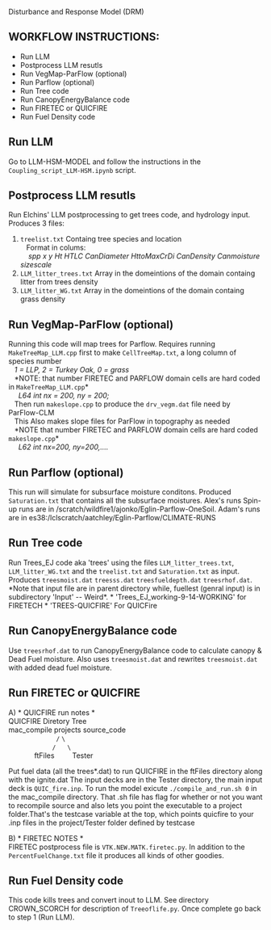 Disturbance and Response Model (DRM)

WORKFLOW INSTRUCTIONS:
---------------------

 * Run LLM
 * Postprocess LLM resutls
 * Run VegMap-ParFlow (optional)
 * Run Parflow (optional)
 * Run Tree code
 * Run CanopyEnergyBalance code 
 * Run FIRETEC or QUICFIRE
 * Run Fuel Density code


Run LLM
------------

Go to LLM-HSM-MODEL and follow the instructions in the `Coupling_script_LLM-HSM.ipynb` script. 

Postprocess LLM resutls
------------

Run Elchins' LLM postprocessing to get trees code, and hydrology input.
Produces 3 files:
1) `treelist.txt` Containg  tree species and location<br/>
   Format in colums:<br/>
   <em> spp	x	y	Ht	HTLC	CanDiameter	HttoMaxCrDi	CanDensity	Canmoisture	sizescale </em>
2) `LLM_litter_trees.txt` Array in the domeintions of the domain containg litter from trees density
3) `LLM_litter_WG.txt` Array in the domeintions of the domain containg grass density  

Run VegMap-ParFlow (optional)
------------

Running this code will map trees for Parflow. Requires running `MakeTreeMap_LLM.cpp` first to make `CellTreeMap.txt`, a long column of species number <br/>
   <em>1 = LLP, 2 = Turkey Oak, 0 = grass</em><br/>
   \*NOTE: that number FIRETEC and PARFLOW domain cells are hard coded in `MakeTreeMap_LLM.cpp`\*<br/>
   <em>  L64         int nx = 200, ny = 200;</em><br/>
   Then run `makeslope.cpp` to produce the `drv_vegm.dat` file need by ParFlow-CLM<br/> 
   This Also makes slope files for ParFlow in topography as needed<br/>
   \*NOTE that number FIRETEC and PARFLOW domain cells are hard coded `makeslope.cpp`\*<br/>
   <em>  L62         int nx=200, ny=200,....</em>

Run Parflow (optional)
------------

This run will simulate for subsurface moisture conditons. Produced `Saturation.txt` that contains all the subsurface moistures. Alex's runs Spin-up runs are in /scratch/wildfire1/ajonko/Eglin-Parflow-OneSoil. Adam's runs are in es38:/lclscratch/aatchley/Eglin-Parflow/CLIMATE-RUNS

Run Tree code
------------

Run Trees_EJ code aka 'trees' using the files `LLM_litter_trees.txt`, `LLM_litter_WG.txt` and the `treelist.txt`  and `Saturation.txt` as input. Produces `treesmoist.dat`  `treesss.dat` `treesfueldepth.dat` `treesrhof.dat`. \*Note that input file are in parent directory while, fuellest (genral input) is in subdirectory 'Input' -- Weird\*. \* 'Trees_EJ_working-9-14-WORKING' for FIRETECH \* 'TREES-QUICFIRE' For QUICFire

Run CanopyEnergyBalance code 
------------

Use `treesrhof.dat` to run CanopyEnergyBalance code to calculate canopy & Dead Fuel moisture. Also uses `treesmoist.dat` and rewrites `treesmoist.dat` with added dead fuel moisture.

Run FIRETEC or QUICFIRE
------------

A) \* QUICFIRE run notes \* <br/>
QUICFIRE Diretory Tree <br/>
mac_compile  projects  source_code<br/>
                        ``/`` ``\``<br/>
                      ``/``     `` \``<br/>
             ftFiles          Tester<br/>

Put fuel data (all the trees*.dat) to run QUICFIRE in the ftFiles directory along with the ignite.dat 
The input decks are in the Tester directory, the main input deck is `QUIC_fire.inp`. To run the model exicute `./compile_and_run.sh 0` in the mac_compile directory. That .sh file has flag for whether or not you want to recompile source and also lets you point the executable to a project folder.That's the testcase variable at the top, which points quicfire to your .inp files in the project/Tester folder defined by testcase

B) \* FIRETEC NOTES \* <br/>
FIRETEC postprocess file is `VTK.NEW.MATK.firetec.py`.  In addition to the `PercentFuelChange.txt` file it produces all kinds of other goodies.

 Run Fuel Density code
------------

This code kills trees and convert inout to LLM. See directory CROWN_SCORCH for description of `Treeoflife.py`. Once complete go back to step 1 (Run LLM). 
